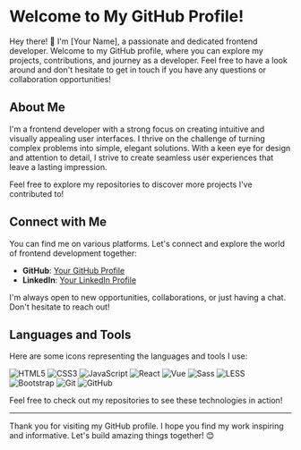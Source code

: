 # Welcome to My GitHub Profile!

Hey there! 👋 I'm [Your Name], a passionate and dedicated frontend developer. Welcome to my GitHub profile, where you can explore my projects, contributions, and journey as a developer. Feel free to have a look around and don't hesitate to get in touch if you have any questions or collaboration opportunities!

## About Me

I'm a frontend developer with a strong focus on creating intuitive and visually appealing user interfaces. I thrive on the challenge of turning complex problems into simple, elegant solutions. With a keen eye for design and attention to detail, I strive to create seamless user experiences that leave a lasting impression.

Feel free to explore my repositories to discover more projects I've contributed to!

## Connect with Me

You can find me on various platforms. Let's connect and explore the world of frontend development together:

- **GitHub**: [Your GitHub Profile](https://github.com/aleksandr-kirakosyan)
- **LinkedIn**: [Your LinkedIn Profile](https://www.linkedin.com/in/aleksandrkiraks/)

I'm always open to new opportunities, collaborations, or just having a chat. Don't hesitate to reach out!

## Languages and Tools

Here are some icons representing the languages and tools I use:

![HTML5](https://your-icon-urls/html5.png) ![CSS3](https://your-icon-urls/css3.png) ![JavaScript](https://your-icon-urls/javascript.png) ![React](https://your-icon-urls/react.png) ![Vue](https://your-icon-urls/vue.png) ![Sass](https://your-icon-urls/sass.png) ![LESS](https://your-icon-urls/less.png) ![Bootstrap](https://your-icon-urls/bootstrap.png) ![Git](https://your-icon-urls/git.png) ![GitHub](https://your-icon-urls/github.png)

Feel free to check out my repositories to see these technologies in action!

---

Thank you for visiting my GitHub profile. I hope you find my work inspiring and informative. Let's build amazing things together! 😊


